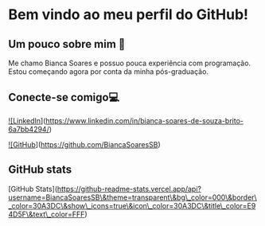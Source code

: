 

# Bem vindo ao meu perfil do GitHub!



## Um pouco sobre mim 👋

Me chamo Bianca Soares e possuo pouca experiência com programação. Estou começando agora por conta da minha pós-graduação.



## Conecte-se comigo💻

[!\[LinkedIn](https://img.shields.io/badge/LinkedIn-0077B5?style=for-the-badge\&logo=linkedin\&logoColor=white)](https://www.linkedin.com/in/bianca-soares-de-souza-brito-6a7bb4294/)



[!\[GitHub](https://img.shields.io/badge/GitHub-100000?style=for-the-badge\&logo=github\&logoColor=white)](https://github.com/BiancaSoaresSB)



## GitHub stats



\[GitHub Stats](https://github-readme-stats.vercel.app/api?username=BiancaSoaresSB\&theme=transparent\&bg\_color=000\&border\_color=30A3DC\&show\_icons=true\&icon\_color=30A3DC\&title\_color=E94D5F\&text\_color=FFF)




